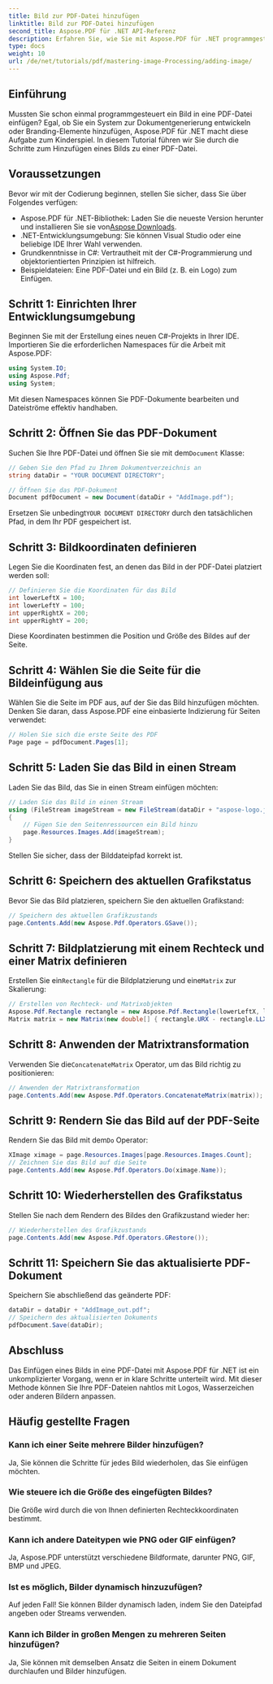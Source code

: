 ```yaml
---
title: Bild zur PDF-Datei hinzufügen
linktitle: Bild zur PDF-Datei hinzufügen
second_title: Aspose.PDF für .NET API-Referenz
description: Erfahren Sie, wie Sie mit Aspose.PDF für .NET programmgesteuert Bilder zu PDF-Dateien hinzufügen. Dieses umfassende Tutorial behandelt jeden Schritt, vom Einrichten Ihrer Umgebung bis zum Rendern von Bildern auf bestimmten Seiten.
type: docs
weight: 10
url: /de/net/tutorials/pdf/mastering-image-Processing/adding-image/
---
```

## Einführung

Mussten Sie schon einmal programmgesteuert ein Bild in eine PDF-Datei einfügen? Egal, ob Sie ein System zur Dokumentgenerierung entwickeln oder Branding-Elemente hinzufügen, Aspose.PDF für .NET macht diese Aufgabe zum Kinderspiel. In diesem Tutorial führen wir Sie durch die Schritte zum Hinzufügen eines Bilds zu einer PDF-Datei.

## Voraussetzungen

Bevor wir mit der Codierung beginnen, stellen Sie sicher, dass Sie über Folgendes verfügen:

-  Aspose.PDF für .NET-Bibliothek: Laden Sie die neueste Version herunter und installieren Sie sie von[Aspose Downloads](https://releases.aspose.com/pdf/net/).
- .NET-Entwicklungsumgebung: Sie können Visual Studio oder eine beliebige IDE Ihrer Wahl verwenden.
- Grundkenntnisse in C#: Vertrautheit mit der C#-Programmierung und objektorientierten Prinzipien ist hilfreich.
- Beispieldateien: Eine PDF-Datei und ein Bild (z. B. ein Logo) zum Einfügen.

## Schritt 1: Einrichten Ihrer Entwicklungsumgebung

Beginnen Sie mit der Erstellung eines neuen C#-Projekts in Ihrer IDE. Importieren Sie die erforderlichen Namespaces für die Arbeit mit Aspose.PDF:

```csharp
using System.IO;
using Aspose.Pdf;
using System;
```

Mit diesen Namespaces können Sie PDF-Dokumente bearbeiten und Dateiströme effektiv handhaben.

## Schritt 2: Öffnen Sie das PDF-Dokument

 Suchen Sie Ihre PDF-Datei und öffnen Sie sie mit dem`Document` Klasse:

```csharp
// Geben Sie den Pfad zu Ihrem Dokumentverzeichnis an
string dataDir = "YOUR DOCUMENT DIRECTORY";

// Öffnen Sie das PDF-Dokument
Document pdfDocument = new Document(dataDir + "AddImage.pdf");
```

 Ersetzen Sie unbedingt`YOUR DOCUMENT DIRECTORY` durch den tatsächlichen Pfad, in dem Ihr PDF gespeichert ist.

## Schritt 3: Bildkoordinaten definieren

Legen Sie die Koordinaten fest, an denen das Bild in der PDF-Datei platziert werden soll:

```csharp
// Definieren Sie die Koordinaten für das Bild
int lowerLeftX = 100;
int lowerLeftY = 100;
int upperRightX = 200;
int upperRightY = 200;
```

Diese Koordinaten bestimmen die Position und Größe des Bildes auf der Seite.

## Schritt 4: Wählen Sie die Seite für die Bildeinfügung aus

Wählen Sie die Seite im PDF aus, auf der Sie das Bild hinzufügen möchten. Denken Sie daran, dass Aspose.PDF eine einbasierte Indizierung für Seiten verwendet:

```csharp
// Holen Sie sich die erste Seite des PDF
Page page = pdfDocument.Pages[1];
```

## Schritt 5: Laden Sie das Bild in einen Stream

Laden Sie das Bild, das Sie in einen Stream einfügen möchten:

```csharp
// Laden Sie das Bild in einen Stream
using (FileStream imageStream = new FileStream(dataDir + "aspose-logo.jpg", FileMode.Open))
{
    // Fügen Sie den Seitenressourcen ein Bild hinzu
    page.Resources.Images.Add(imageStream);
}
```

Stellen Sie sicher, dass der Bilddateipfad korrekt ist.

## Schritt 6: Speichern des aktuellen Grafikstatus

Bevor Sie das Bild platzieren, speichern Sie den aktuellen Grafikstand:

```csharp
// Speichern des aktuellen Grafikzustands
page.Contents.Add(new Aspose.Pdf.Operators.GSave());
```

## Schritt 7: Bildplatzierung mit einem Rechteck und einer Matrix definieren

 Erstellen Sie ein`Rectangle` für die Bildplatzierung und eine`Matrix` zur Skalierung:

```csharp
// Erstellen von Rechteck- und Matrixobjekten
Aspose.Pdf.Rectangle rectangle = new Aspose.Pdf.Rectangle(lowerLeftX, lowerLeftY, upperRightX, upperRightY);
Matrix matrix = new Matrix(new double[] { rectangle.URX - rectangle.LLX, 0, 0, rectangle.URY - rectangle.LLY, rectangle.LLX, rectangle.LLY });
```

## Schritt 8: Anwenden der Matrixtransformation

 Verwenden Sie die`ConcatenateMatrix` Operator, um das Bild richtig zu positionieren:

```csharp
// Anwenden der Matrixtransformation
page.Contents.Add(new Aspose.Pdf.Operators.ConcatenateMatrix(matrix));
```

## Schritt 9: Rendern Sie das Bild auf der PDF-Seite

 Rendern Sie das Bild mit dem`Do` Operator:

```csharp
XImage ximage = page.Resources.Images[page.Resources.Images.Count];
// Zeichnen Sie das Bild auf die Seite
page.Contents.Add(new Aspose.Pdf.Operators.Do(ximage.Name));
```

## Schritt 10: Wiederherstellen des Grafikstatus

Stellen Sie nach dem Rendern des Bildes den Grafikzustand wieder her:

```csharp
// Wiederherstellen des Grafikzustands
page.Contents.Add(new Aspose.Pdf.Operators.GRestore());
```

## Schritt 11: Speichern Sie das aktualisierte PDF-Dokument

Speichern Sie abschließend das geänderte PDF:

```csharp
dataDir = dataDir + "AddImage_out.pdf";
// Speichern des aktualisierten Dokuments
pdfDocument.Save(dataDir);
```

## Abschluss

Das Einfügen eines Bilds in eine PDF-Datei mit Aspose.PDF für .NET ist ein unkomplizierter Vorgang, wenn er in klare Schritte unterteilt wird. Mit dieser Methode können Sie Ihre PDF-Dateien nahtlos mit Logos, Wasserzeichen oder anderen Bildern anpassen.

## Häufig gestellte Fragen

### Kann ich einer Seite mehrere Bilder hinzufügen?
Ja, Sie können die Schritte für jedes Bild wiederholen, das Sie einfügen möchten.

### Wie steuere ich die Größe des eingefügten Bildes?
Die Größe wird durch die von Ihnen definierten Rechteckkoordinaten bestimmt.

### Kann ich andere Dateitypen wie PNG oder GIF einfügen?
Ja, Aspose.PDF unterstützt verschiedene Bildformate, darunter PNG, GIF, BMP und JPEG.

### Ist es möglich, Bilder dynamisch hinzuzufügen?
Auf jeden Fall! Sie können Bilder dynamisch laden, indem Sie den Dateipfad angeben oder Streams verwenden.

### Kann ich Bilder in großen Mengen zu mehreren Seiten hinzufügen?
Ja, Sie können mit demselben Ansatz die Seiten in einem Dokument durchlaufen und Bilder hinzufügen.